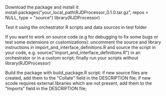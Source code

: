 Download the package and install it:
  install.packages("your_local_path\\RJDProcessor_0.1.0.tar.gz", repos = NULL, type = "source")
  library(RJDProcessor)

Test it using the orchestrator R scripts and data sources in test folder

If you want to work on source code (e.g for debugging to fix some bugs or test some extensions or customizations):
  uncomment the source and library instructions in import_and_interface_definitions.R and source the script in your code, e.g. source("import_and_interface_definitions.R") in an orchestrator or in a custom script; 
  finally run your scripts without library(RJDProcessor)

Build the package with build_package.R script:
  if new source files are created, add them to the "Collate" field in the DESCRIPTION file;
  if new scode requires external libraries which are not present, add them to the "Imports" field in the DESCRIPTION file;

